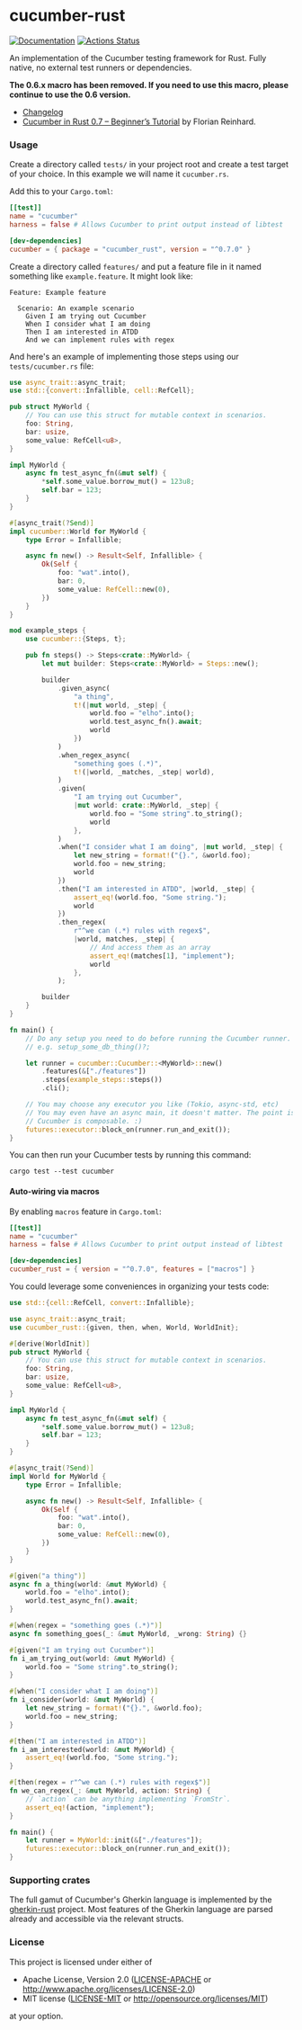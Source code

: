 # cucumber-rust

[![Documentation](https://docs.rs/cucumber_rust/badge.svg)](https://docs.rs/cucumber_rust)
[![Actions Status](https://github.com/bbqsrc/cucumber-rust/workflows/CI/badge.svg)](https://github.com/bbqsrc/cucumber-rust/actions)

An implementation of the Cucumber testing framework for Rust. Fully native, no external test runners or dependencies.

**The 0.6.x macro has been removed. If you need to use this macro, please continue to use the 0.6 version.** 

- [Changelog](CHANGELOG.md)
- [Cucumber in Rust 0.7 – Beginner’s Tutorial](https://www.florianreinhard.de/2020-10-05/cucumber-07-in-rust-beginners-tutorial/) by Florian Reinhard.

### Usage

Create a directory called `tests/` in your project root and create a test target of your choice. In this example we will name it `cucumber.rs`.

Add this to your `Cargo.toml`:

```toml
[[test]]
name = "cucumber"
harness = false # Allows Cucumber to print output instead of libtest

[dev-dependencies]
cucumber = { package = "cucumber_rust", version = "^0.7.0" } 
```

Create a directory called `features/` and put a feature file in it named something like `example.feature`. It might look like:

```gherkin
Feature: Example feature

  Scenario: An example scenario
    Given I am trying out Cucumber
    When I consider what I am doing
    Then I am interested in ATDD
    And we can implement rules with regex

```

And here's an example of implementing those steps using our `tests/cucumber.rs` file:

```rust
use async_trait::async_trait;
use std::{convert::Infallible, cell::RefCell};

pub struct MyWorld {
    // You can use this struct for mutable context in scenarios.
    foo: String,
    bar: usize,
    some_value: RefCell<u8>,
}

impl MyWorld {
    async fn test_async_fn(&mut self) {
        *self.some_value.borrow_mut() = 123u8;
        self.bar = 123;
    }
}

#[async_trait(?Send)]
impl cucumber::World for MyWorld {
    type Error = Infallible;

    async fn new() -> Result<Self, Infallible> {
        Ok(Self {
            foo: "wat".into(),
            bar: 0,
            some_value: RefCell::new(0),
        })
    }
}

mod example_steps {
    use cucumber::{Steps, t};

    pub fn steps() -> Steps<crate::MyWorld> {
        let mut builder: Steps<crate::MyWorld> = Steps::new();

        builder
            .given_async(
                "a thing",
                t!(|mut world, _step| {
                    world.foo = "elho".into();
                    world.test_async_fn().await;
                    world
                })
            )
            .when_regex_async(
                "something goes (.*)",
                t!(|world, _matches, _step| world),
            )
            .given(
                "I am trying out Cucumber",
                |mut world: crate::MyWorld, _step| {
                    world.foo = "Some string".to_string();
                    world
                },
            )
            .when("I consider what I am doing", |mut world, _step| {
                let new_string = format!("{}.", &world.foo);
                world.foo = new_string;
                world
            })
            .then("I am interested in ATDD", |world, _step| {
                assert_eq!(world.foo, "Some string.");
                world
            })
            .then_regex(
                r"^we can (.*) rules with regex$",
                |world, matches, _step| {
                    // And access them as an array
                    assert_eq!(matches[1], "implement");
                    world
                },
            );

        builder
    }
}

fn main() {
    // Do any setup you need to do before running the Cucumber runner.
    // e.g. setup_some_db_thing()?;

    let runner = cucumber::Cucumber::<MyWorld>::new()
        .features(&["./features"])
        .steps(example_steps::steps())
        .cli();

    // You may choose any executor you like (Tokio, async-std, etc)
    // You may even have an async main, it doesn't matter. The point is that
    // Cucumber is composable. :)
    futures::executor::block_on(runner.run_and_exit());
}
```

You can then run your Cucumber tests by running this command:

```
cargo test --test cucumber
```

#### Auto-wiring via macros

By enabling `macros` feature in `Cargo.toml`:
```toml
[[test]]
name = "cucumber"
harness = false # Allows Cucumber to print output instead of libtest

[dev-dependencies]
cucumber_rust = { version = "^0.7.0", features = ["macros"] } 
```

You could leverage some conveniences in organizing your tests code:
```rust
use std::{cell::RefCell, convert::Infallible};

use async_trait::async_trait;
use cucumber_rust::{given, then, when, World, WorldInit};

#[derive(WorldInit)]
pub struct MyWorld {
    // You can use this struct for mutable context in scenarios.
    foo: String,
    bar: usize,
    some_value: RefCell<u8>,
}

impl MyWorld {
    async fn test_async_fn(&mut self) {
        *self.some_value.borrow_mut() = 123u8;
        self.bar = 123;
    }
}

#[async_trait(?Send)]
impl World for MyWorld {
    type Error = Infallible;

    async fn new() -> Result<Self, Infallible> {
        Ok(Self {
            foo: "wat".into(),
            bar: 0,
            some_value: RefCell::new(0),
        })
    }
}

#[given("a thing")]
async fn a_thing(world: &mut MyWorld) {
    world.foo = "elho".into();
    world.test_async_fn().await;
}

#[when(regex = "something goes (.*)")]
async fn something_goes(_: &mut MyWorld, _wrong: String) {}

#[given("I am trying out Cucumber")]
fn i_am_trying_out(world: &mut MyWorld) {
    world.foo = "Some string".to_string();
}

#[when("I consider what I am doing")]
fn i_consider(world: &mut MyWorld) {
    let new_string = format!("{}.", &world.foo);
    world.foo = new_string;
}

#[then("I am interested in ATDD")]
fn i_am_interested(world: &mut MyWorld) {
    assert_eq!(world.foo, "Some string.");
}

#[then(regex = r"^we can (.*) rules with regex$")]
fn we_can_regex(_: &mut MyWorld, action: String) {
    // `action` can be anything implementing `FromStr`.
    assert_eq!(action, "implement");
}

fn main() {
    let runner = MyWorld::init(&["./features"]);
    futures::executor::block_on(runner.run_and_exit());
}
```

### Supporting crates

The full gamut of Cucumber's Gherkin language is implemented by the 
[gherkin-rust](https://github.com/bbqsrc/gherkin-rust) project. Most features of the Gherkin 
language are parsed already and accessible via the relevant structs.

### License

This project is licensed under either of

 * Apache License, Version 2.0 ([LICENSE-APACHE](LICENSE-APACHE) or http://www.apache.org/licenses/LICENSE-2.0)
 * MIT license ([LICENSE-MIT](LICENSE-MIT) or http://opensource.org/licenses/MIT)

at your option.
